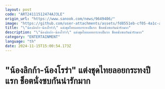 ```yaml
---
layout: post
code: "ART24111512474AJ3LE"
origin_url: "https://www.sanook.com/news/9649406/"
image: "https://github.com/user-attachments/assets/fd8551eb-cf05-4a1c-a899-3af33a9d86ac"
title: "\"น้องลิกก้า-น้องโรร่า\" แต่งชุดไทยลอยกระทงปีแรก ช็อตนั่งซบกันน่ารักมาก"
description: "\"น้องลิกก้า-น้องโรร่า\" แต่งชุดไทยลอยกระทงปีแรก ช็อตนั่งซบกันน่ารักมาก"
category: "ENTERTAINMENT"
language: "th"
date: 2024-11-15T15:00:54.173Z
---
```


# "น้องลิกก้า-น้องโรร่า" แต่งชุดไทยลอยกระทงปีแรก ช็อตนั่งซบกันน่ารักมาก